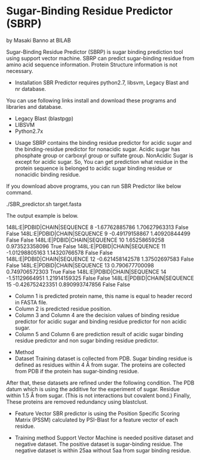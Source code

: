 Sugar-Binding Residue Predictor (SBRP)
=============
by Masaki Banno at BILAB

Sugar-Binding Residue Predictor (SBRP) is sugar binding prediction tool using support vector machine. SBRP can predict sugar-binding residue from amino acid sequence information. Protein Structure information is not necessary.

* Installation
SBR Predictor requires python2.7, libsvm, Legacy Blast and nr database.

You can use following links install and download these programs and libraries and database.

- Legacy Blast (blastpgp)
- LIBSVM
- Python2.7x

* Usage
SBRP contains the binding residue predictor for acidic sugar and the binding-residue predictor for nonacidic sugar. Acidic sugar has phosphate group or carboxyl group or sulfate group. NonAcidic Sugar is except for acidic sugar. So, You can get prediction what residue in the protein sequence is belonged to acidic sugar binding residue or nonacidic binding residue.
 
If you download above programs, you can run SBR Predictor like below command.

./SBR_predictor.sh target.fasta

The output example is below.

148L:E|PDBID|CHAIN|SEQUENCE 8 -1.67762885786 1.70627963313 False False
148L:E|PDBID|CHAIN|SEQUENCE 9 -0.49179158867 1.40920844499 False False
148L:E|PDBID|CHAIN|SEQUENCE 10 1.65258659258 0.973523358096 True False
148L:E|PDBID|CHAIN|SEQUENCE 11 -1.01298805163 1.14320766578 False False
148L:E|PDBID|CHAIN|SEQUENCE 12 -0.621458142578 1.37502697583 False False
148L:E|PDBID|CHAIN|SEQUENCE 13 0.790677700098 0.749706572303 True False
148L:E|PDBID|CHAIN|SEQUENCE 14 -1.51129664951 1.21914159325 False False
148L:E|PDBID|CHAIN|SEQUENCE 15 -0.426752423351 0.890993747856 False False

- Column 1 is predicted protein name, this name is equal to header record in FASTA file.
- Column 2 is predicted residue position.
- Column 3 and Column 4 are the decision values of binding residue predictor for acidic sugar and binding residue predictor for non acidic sugar.
- Column 5 and Column 6 are prediction result of acidic sugar binding residue predictor and non sugar binding residue predictor.

* Method
* Dataset
Training dataset is collected from PDB. Sugar binding residue is defined as residues within 4 Å from sugar. The proteins are collected from PDB if the protein has sugar-binding residue.
 
After that, these datasets are refined under the following condition.
The PDB datum which is using the additive for the experiment of sugar.
Residue within 1.5 Å from sugar. (This is not interactions but covalent bond.)
Finally, These proteins are removed redundancy using blastclust.

* Feature Vector
SBR predictor is using the Position Specific Scoring Matrix (PSSM)  calculated by PSI-Blast for a feature vector of each residue.

* Training method
Support Vector Machine is needed positive dataset and negative dataset. The positive dataset is sugar-binding residue. The negative dataset is within 25aa without 5aa from sugar binding residue.
 
